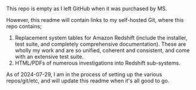 This repo is empty as I left GitHub when it was purchased by MS.

However, this readme will contain links to my self-hosted Git, where this repo contains;

1. Replacement system tables for Amazon Redshift (include the installer, test suite, and completely comprehensive documentation).  These are wholly my work and are so unified, coherent and consistent, and come with an extensive test suite.
2. HTML/PDFs of numerous investigations into Redshift sub-systems.

As of 2024-07-29, I am in the process of setting up the various repos/git/etc, and will update this readme when it's all good to go.
